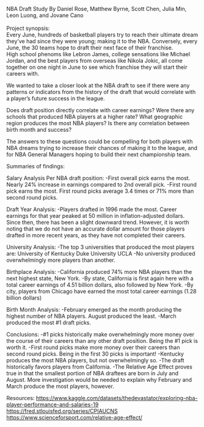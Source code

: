 NBA Draft Study
By Daniel Rose, Matthew Byrne, Scott Chen, Julia Min, Leon Luong, and Jovane Cano
\
\
Project synopsis:
\
Every June, hundreds of basketball players try to reach their ultimate dream they’ve had since they were young; making it to the NBA. 
Conversely, every June, the 30 teams hope to draft their next face of their franchise.
\
High school phenoms like Lebron James, college sensations like Michael Jordan, and the best players from overseas like Nikola Jokic, all 
come together on one night in June to see which franchise they will start their careers with.

We wanted to take a closer look at the NBA draft to see if there were any patterns or indicators from the history of the draft that would 
correlate with a player’s future success in the league.  

Does draft position directly correlate with career earnings?​
Were there any schools that produced NBA players at a higher rate?
What geographic region produces the most NBA players?
Is there any correlation between birth month and success?

The answers to these questions could be compelling for both players with NBA dreams trying to increase their chances of making it to the 
league, and for NBA General Managers hoping to build their next championship team.


Summaries of findings:

Salary Analysis Per NBA draft position:
-First overall pick earns the most.  Nearly 24% increase in earnings compared to 2nd overall pick.
-First round pick earns the most.  First round picks average 3.4 times or 71% more than second round picks.

Draft Year Analysis:
-Players drafted in 1996 made the most. Career earnings for that year peaked at 50 million in inflation-adjusted dollars. Since then, there 
has been a slight downward trend. However, it is worth noting that we do not have an accurate dollar amount for those players drafted in 
more recent years, as they have not completed their careers.

University Analysis:
-The top 3 universities that produced the most players are:
University of Kentucky
Duke University
UCLA
-No university produced overwhelmingly more players than another.

Birthplace Analysis:
-California produced 74% more NBA players than the next highest state, New York.
-By state, California is first again here with a total career earnings of 4.51 billion dollars, also followed by New York.
-By city, players from Chicago have earned the most total career earnings (1.28 billion dollars)

Birth Month Analysis:
-February emerged as the month producing the highest number of NBA players.  August produced the least.
-March produced the most #1 draft picks.


Conclusions:
-#1 picks historically make overwhelmingly more money over the course of their careers than any other draft position.  Being the #1 pick is 
worth it.
-First round picks make more money over their careers than second round picks.  Being in the first 30 picks is important!
-Kentucky produces the most NBA players, but not overwhelmingly so.
-The draft historically favors players from California.
-The Relative Age Effect proves true in that the smallest portion of NBA draftees are born in July and August.  More investigation would be 
needed to explain why February and March produce the most players, however.


Resources: 
https://www.kaggle.com/datasets/thedevastator/exploring-nba-player-performance-and-salaries-19
https://fred.stlouisfed.org/series/CPIAUCNS
https://www.scienceforsport.com/relative-age-effect/
